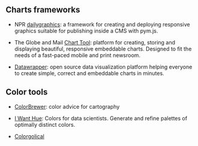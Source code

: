 ## Charts frameworks

- NPR [dailygraphics](https://github.com/nprapps/dailygraphics): a framework for creating and deploying responsive graphics suitable for publishing inside a CMS with pym.js.

- The Globe and Mail [Chart Tool](https://github.com/globeandmail/chart-tool): platform for creating, storing and displaying beautiful, responsive embeddable charts. Designed to fit the needs of a fast-paced mobile and print newsroom.

- [Datawrapper](https://github.com/datawrapper/datawrapper): open source data visualization platform helping everyone to create simple, correct and embeddable charts in minutes.

## Color tools

- [ColorBrewer](http://colorbrewer2.org/): color advice for cartography


- [I Want Hue](http://tools.medialab.sciences-po.fr/iwanthue/): Colors for data scientists. Generate and refine palettes of optimally distinct colors.

- [Colorgolical](http://vrl.cs.brown.edu/color)

